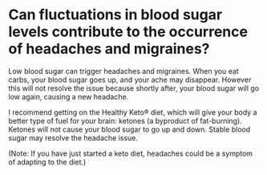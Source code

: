 # Can fluctuations in blood sugar levels contribute to the occurrence of headaches and migraines?

Low blood sugar can trigger headaches and migraines. When you eat carbs, your blood sugar goes up, and your ache may disappear. However this will not resolve the issue because shortly after, your blood sugar will go low again, causing a new headache.

I recommend getting on the Healthy Keto® diet, which will give your body a better type of fuel for your brain: ketones (a byproduct of fat-burning). Ketones will not cause your blood sugar to go up and down. Stable blood sugar may resolve the headache issue.

(Note: If you have just started a keto diet, headaches could be a symptom of adapting to the diet.)